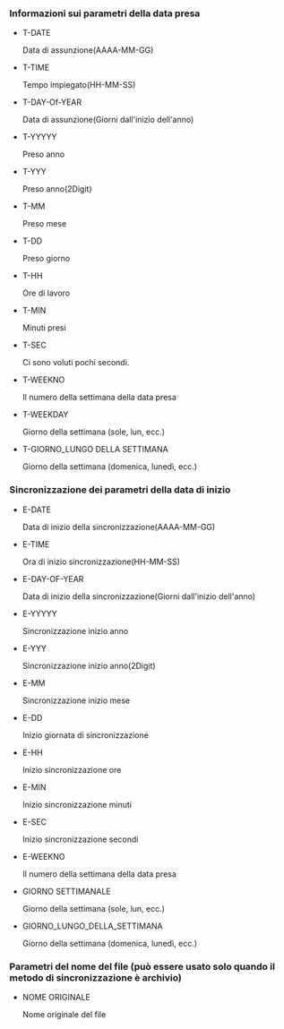 ### Informazioni sui parametri della data presa

- T-DATE     

  Data di assunzione(AAAA-MM-GG)

- T-TIME

  Tempo impiegato(HH-MM-SS)

- T-DAY-Of-YEAR

  Data di assunzione(Giorni dall'inizio dell'anno)

- T-YYYYY

  Preso anno

- T-YYY

  Preso anno(2Digit)

- T-MM

  Preso mese

- T-DD

  Preso giorno

- T-HH

  Ore di lavoro

- T-MIN

  Minuti presi

- T-SEC

  Ci sono voluti pochi secondi.

- T-WEEKNO

  Il numero della settimana della data presa

- T-WEEKDAY

  Giorno della settimana (sole, lun, ecc.)

- T-GIORNO_LUNGO DELLA SETTIMANA

  Giorno della settimana (domenica, lunedì, ecc.)

 

### Sincronizzazione dei parametri della data di inizio

- E-DATE

  Data di inizio della sincronizzazione(AAAA-MM-GG)

- E-TIME

  Ora di inizio sincronizzazione(HH-MM-SS)

- E-DAY-OF-YEAR

  Data di inizio della sincronizzazione(Giorni dall'inizio dell'anno)

- E-YYYYY

  Sincronizzazione inizio anno

- E-YYY

  Sincronizzazione inizio anno(2Digit)

- E-MM

  Sincronizzazione inizio mese

- E-DD

  Inizio giornata di sincronizzazione

- E-HH

  Inizio sincronizzazione ore

- E-MIN

  Inizio sincronizzazione minuti

- E-SEC

  Inizio sincronizzazione secondi

- E-WEEKNO

  Il numero della settimana della data presa

- GIORNO SETTIMANALE

  Giorno della settimana (sole, lun, ecc.)

- GIORNO_LUNGO_DELLA_SETTIMANA

  Giorno della settimana (domenica, lunedì, ecc.)

### Parametri del nome del file (può essere usato solo quando il metodo di sincronizzazione è archivio)

- NOME ORIGINALE

  Nome originale del file
